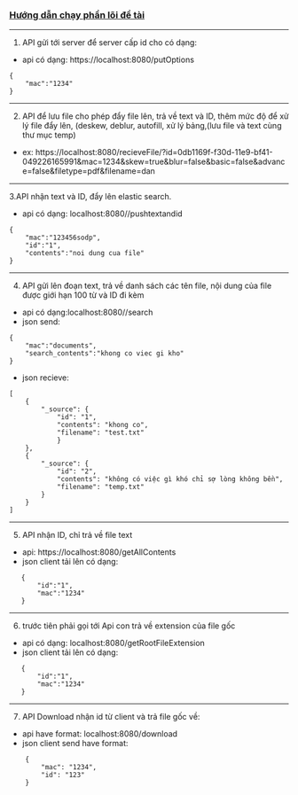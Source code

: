 ### <u>Hướng dẫn chạy phần lõi đề tài</u>

---

1. API gửi tới server để server cấp id cho có dạng:

- api có dạng: https://localhost:8080/putOptions

```
{
    "mac":"1234"
}
```

---

2. API để lưu file cho phép đẩy file lên, trả về text và ID, thêm mức độ để xử lý file đẩy lên, (deskew, deblur, autofill, xử lý bảng,(lưu file và text cùng thư mục temp)

- ex:
  https://localhost:8080/recieveFile/?id=0db1169f-f30d-11e9-bf41-049226165991&mac=1234&skew=true&blur=false&basic=false&advance=false&filetype=pdf&filename=dan

---

3.API nhận text và ID, đẩy lên elastic search.

- api có dạng: localhost:8080//pushtextandid

```
{
    "mac":"123456sodp",
    "id":"1",
    "contents":"noi dung cua file"
}
```
---
4.  API gửi lên đoạn text, trả về danh sách các tên file, nội dung của file được giới hạn 100 từ và ID đi kèm

- api có dạng:localhost:8080//search
- json send:

```
{
    "mac":"documents",
    "search_contents":"khong co viec gi kho"
}
```

- json recieve:

```
[
    {
        "_source": {
            "id": "1",
            "contents": "khong co",
            "filename": "test.txt"
            }
    },
    {
        "_source": {
            "id": "2",
            "contents": "không có việc gì khó chỉ sợ lòng không bền",
            "filename": "temp.txt"
        }
    }
]
```
---
5. API nhận ID, chỉ trả về file text

- api: https://localhost:8080/getAllContents
- json client tải lên có dạng:

```
   {
       "id":"1",
       "mac":"1234"
   }
```
---
6. trước tiên phải gọi tới Api con trả về extension của file gốc

- api có dạng: localhost:8080/getRootFileExtension
- json client tải lên có dạng:

```
   {
       "id":"1",
       "mac":"1234"
   }
```
---
7. API Download nhận id từ client và trả file gốc về:

- api have format: localhost:8080/download
- json client send have format:

```
    {
        "mac": "1234",
        "id": "123"
    }
```

